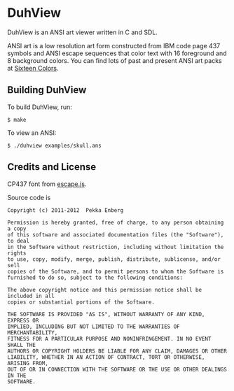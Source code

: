 # DuhView

DuhView is an ANSI art viewer written in C and SDL.

ANSI art is a low resolution art form constructed from IBM code page 437
symbols and ANSI escape sequences that color text with 16 foreground and 8
background colors. You can find lots of past and present ANSI art packs at
[Sixteen Colors][Sixteen Colors].

## Building DuhView

To build DuhView, run:

```
$ make
```

To view an ANSI:

```
$ ./duhview examples/skull.ans
```

## Credits and License

CP437 font from [escape.js][escape.js].

Source code is

```
Copyright (c) 2011-2012  Pekka Enberg

Permission is hereby granted, free of charge, to any person obtaining a copy
of this software and associated documentation files (the "Software"), to deal
in the Software without restriction, including without limitation the rights
to use, copy, modify, merge, publish, distribute, sublicense, and/or sell
copies of the Software, and to permit persons to whom the Software is
furnished to do so, subject to the following conditions:

The above copyright notice and this permission notice shall be included in all
copies or substantial portions of the Software.

THE SOFTWARE IS PROVIDED "AS IS", WITHOUT WARRANTY OF ANY KIND, EXPRESS OR
IMPLIED, INCLUDING BUT NOT LIMITED TO THE WARRANTIES OF MERCHANTABILITY,
FITNESS FOR A PARTICULAR PURPOSE AND NONINFRINGEMENT. IN NO EVENT SHALL THE
AUTHORS OR COPYRIGHT HOLDERS BE LIABLE FOR ANY CLAIM, DAMAGES OR OTHER
LIABILITY, WHETHER IN AN ACTION OF CONTRACT, TORT OR OTHERWISE, ARISING FROM,
OUT OF OR IN CONNECTION WITH THE SOFTWARE OR THE USE OR OTHER DEALINGS IN THE
SOFTWARE.
```

[Sixteen Colors]: http://sixteencolors.net/
[escape.js]: http://256.io/escapes.js/
